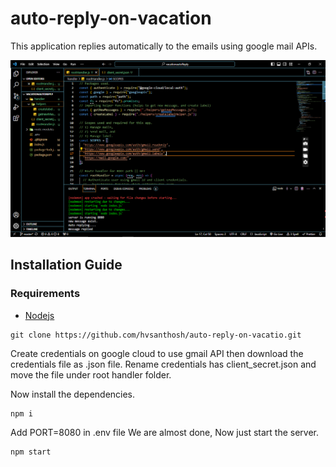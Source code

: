 # auto-reply-on-vacation
This application replies automatically to the emails using google mail APIs. 

![sample](./image/sample.png)

## Installation Guide

### Requirements
- [Nodejs](https://nodejs.org/en/download)

 ```shell
git clone https://github.com/hvsanthosh/auto-reply-on-vacatio.git
```
Create credentials on google cloud to use gmail API
then download the credentials file as .json file.
Rename credentials has client_secret.json and move the file under root handler folder.

Now install the dependencies.
```shell
npm i
```
Add PORT=8080 in .env file
We are almost done, Now just start the  server.
```shell
npm start
```

